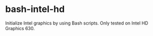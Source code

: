 # bash-intel-hd

Initialize Intel graphics by using Bash scripts. Only tested on Intel HD Graphics 630.
